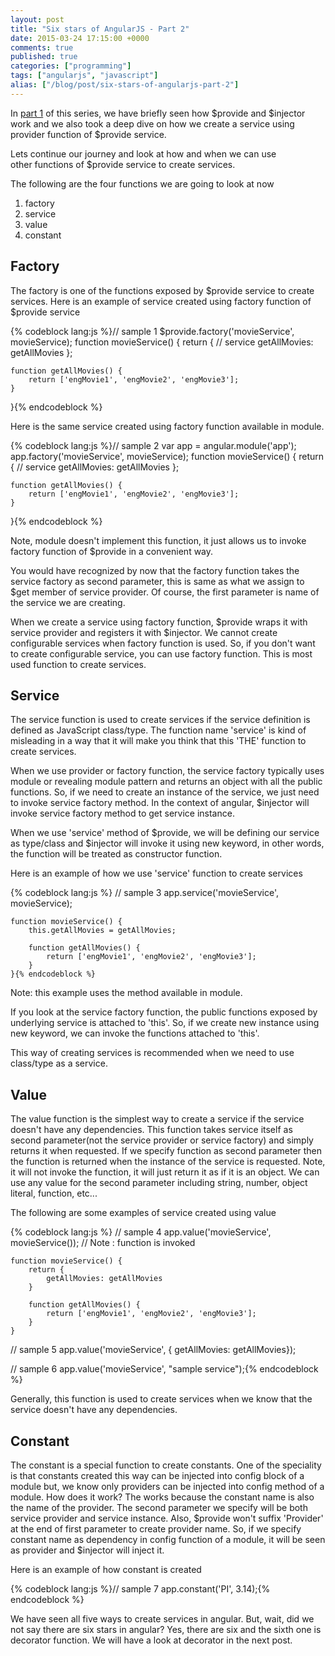 ```yaml
---
layout: post
title: "Six stars of AngularJS - Part 2"
date: 2015-03-24 17:15:00 +0000
comments: true
published: true
categories: ["programming"]
tags: ["angularjs", "javascript"]
alias: ["/blog/post/six-stars-of-angularjs-part-2"]
---
```


<p>In <a href="/blog/2015/03/23/six-stars-of-angularjs" target="_blank">part 1</a>&nbsp;of this series, we have briefly seen how $provide and $injector work and we also took a deep dive on how we create a service using provider function of $provide service.</p><!-- more -->
<p>Lets continue our journey and look at how and when we can&nbsp;use other&nbsp;functions of $provide service to create services.</p>
<p>The following are the four&nbsp;functions we are going to look at now</p>
<ol>
<li>factory</li>
<li>service</li>
<li>value</li>
<li>constant</li>
</ol>
<h2>Factory</h2>
<p>The factory is one of the functions exposed by $provide service to create services. Here is an example of service created using factory function of $provide service</p>
{% codeblock lang:js %}// sample 1
$provide.factory('movieService', movieService);
function movieService() {
    return { // service
      getAllMovies: getAllMovies
    };

    function getAllMovies() {
	    return ['engMovie1', 'engMovie2', 'engMovie3'];
    }
}{% endcodeblock %}
<p>Here is the same service created using factory function&nbsp;available in module.</p>
{% codeblock lang:js %}// sample 2
var app = angular.module('app');
app.factory('movieService', movieService);
function movieService() {
    return { // service
      getAllMovies: getAllMovies
    };

    function getAllMovies() {
	    return ['engMovie1', 'engMovie2', 'engMovie3'];
    }
}{% endcodeblock %}
<p>Note, module doesn't implement this function, it just allows us to invoke factory function of $provide in a convenient way.</p>
<p>You would have recognized by now that the factory function takes the service factory as second parameter, this is same as what we assign to $get member of service provider. Of course, the first parameter is name of the service we are creating.</p>
<p>When we create a service using factory function, $provide&nbsp;wraps it with service provider and registers it with $injector. We cannot create configurable services when factory function is used. So, if you don't want to create configurable service, you can use factory function. This is most used function to create services.</p>
<h2>Service&nbsp;</h2>
<p>The service function is used to create services if the service definition is defined as JavaScript class/type. The function name 'service' is kind of misleading in a way that it will make you think that this 'THE' function to create services.</p>
<p>When we use provider or factory function, the service factory typically uses module or revealing module pattern and returns an object with all the public functions. So, if we need to create an instance of the service, we just need to invoke service factory method. In the context of angular, $injector will invoke service factory method to get service instance.</p>
<p>When we use 'service' method of $provide, we will be defining our service as type/class and $injector will invoke it using new keyword, in other words, the function will be treated as constructor function.</p>
<p>Here is an example of how we use 'service' function to create services</p>
{% codeblock lang:js %}    // sample 3
    app.service('movieService', movieService);

    function movieService() {
        this.getAllMovies = getAllMovies;

        function getAllMovies() {
            return ['engMovie1', 'engMovie2', 'engMovie3'];
        }
    }{% endcodeblock %}
<p>Note: this example uses the method available in module.</p>
<p>If you look at the service factory function, the public functions exposed by underlying service is attached to 'this'. So, if we create new instance using new keyword, we can invoke the functions attached to 'this'.</p>
<p>This way of creating services is recommended when we need to use class/type as a service.&nbsp;</p>
<h2>Value</h2>
<p>The value function is the simplest way to create a service if the service doesn't have any dependencies. This function takes service itself as second parameter(not the service provider or service factory) and simply returns&nbsp;it when requested. If we specify function as second parameter then the function is returned when the instance of the service is requested. Note, it will not invoke the function, it will just return it as if it is an object. We can use any value for the second parameter including string, number, object literal, function, etc...</p>
<p>The following are some&nbsp;examples of service created using value</p>
{% codeblock lang:js %}    // sample 4 
    app.value('movieService', movieService()); // Note : function is invoked

    function movieService() {
        return {
            getAllMovies: getAllMovies
        }

        function getAllMovies() {
            return ['engMovie1', 'engMovie2', 'engMovie3'];
        }
    }

   // sample 5
   app.value('movieService', { getAllMovies: getAllMovies});

   // sample 6
   app.value('movieService', "sample service");{% endcodeblock %}
<p>Generally, this function is used to create services when we know that the service doesn't have any dependencies.</p>
<h2>Constant</h2>
<p>The constant is a special function to create constants. One of the speciality is that constants created this way can be injected into config block of a module but, we know only providers can be injected into config method of a module. How does it work? The works because the constant name is also the name of the provider. The second parameter we specify will be both service provider and service instance. Also, $provide won't suffix 'Provider' at the end of first parameter to create provider name. So, if we specify constant name as dependency in config function of a module, it will be seen as provider and $injector will inject it.</p>
<p>Here is an example of how constant is created</p>
{% codeblock lang:js %}// sample 7
app.constant('PI', 3.14);{% endcodeblock %}
<p>We have seen all five ways to create services in angular. But, wait, did we not say there are six stars in angular? Yes, there are six and the sixth one is decorator function. We will have a look at decorator in the next post.</p>
